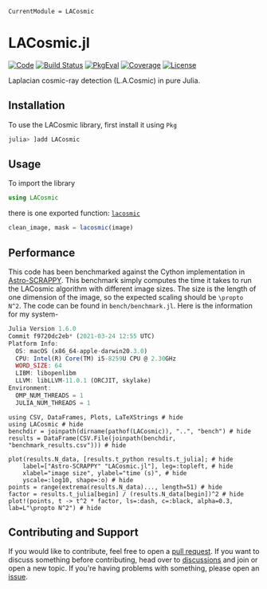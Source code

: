 ```@meta
CurrentModule = LACosmic
```

# LACosmic.jl

[![Code](https://img.shields.io/badge/Code-GitHub-black.svg)](https://github.com/JuliaAstro/LACosmic.jl)
[![Build Status](https://github.com/JuliaAstro/LACosmic.jl/workflows/CI/badge.svg?branch=main)](https://github.com/JuliaAstro/LACosmic.jl/actions)
[![PkgEval](https://juliaci.github.io/NanosoldierReports/pkgeval_badges/L/LACosmic.svg)](https://juliaci.github.io/NanosoldierReports/pkgeval_badges/report.html)
[![Coverage](https://codecov.io/gh/JuliaAstro/LACosmic.jl/branch/main/graph/badge.svg)](https://codecov.io/gh/JuliaAstro/LACosmic.jl)
[![License](https://img.shields.io/badge/License-BSD-yellow.svg)](https://opensource.org/licenses/BSD-3-Clause)

Laplacian cosmic-ray detection (L.A.Cosmic) in pure Julia.

## Installation

To use the LACosmic library, first install it using `Pkg`

```julia
julia> ]add LACosmic
```

## Usage

To import the library

```julia
using LACosmic
```

there is one exported function: [`lacosmic`](@ref)

```julia
clean_image, mask = lacosmic(image)
```

## Performance

This code has been benchmarked against the Cython implementation in [Astro-SCRAPPY](https://github.com/astropy/astroscrappy). This benchmark simply computes the time it takes to run the LACosmic algorithm with different image sizes. The size is the length of one dimension of the image, so the expected scaling should be ``\propto N^2``. The code can be found in `bench/benchmark.jl`. Here is the information for my system-

```julia
Julia Version 1.6.0
Commit f9720dc2eb* (2021-03-24 12:55 UTC)
Platform Info:
  OS: macOS (x86_64-apple-darwin20.3.0)
  CPU: Intel(R) Core(TM) i5-8259U CPU @ 2.30GHz
  WORD_SIZE: 64
  LIBM: libopenlibm
  LLVM: libLLVM-11.0.1 (ORCJIT, skylake)
Environment:
  OMP_NUM_THREADS = 1
  JULIA_NUM_THREADS = 1
```

```@example
using CSV, DataFrames, Plots, LaTeXStrings # hide
using LACosmic # hide
benchdir = joinpath(dirname(pathof(LACosmic)), "..", "bench") # hide
results = DataFrame(CSV.File(joinpath(benchdir, "benchmark_results.csv"))) # hide

plot(results.N_data, [results.t_python results.t_julia]; # hide
    label=["Astro-SCRAPPY" "LACosmic.jl"], leg=:topleft, # hide
    xlabel="image size", ylabel="time (s)", # hide
    yscale=:log10, shape=:o) # hide
points = range(extrema(results.N_data)..., length=51) # hide
factor = results.t_julia[begin] / (results.N_data[begin])^2 # hide
plot!(points, t -> t^2 * factor, ls=:dash, c=:black, alpha=0.3, lab=L"\propto N^2") # hide

```

## Contributing and Support

If you would like to contribute, feel free to open a [pull request](https://github.com/JuliaAstro/LACosmic.jl/pulls). If you want to discuss something before contributing, head over to [discussions](https://github.com/JuliaAstro/LACosmic.jl/discussions) and join or open a new topic. If you're having problems with something, please open an [issue](https://github.com/JuliaAstro/LACosmic.jl/issues).
